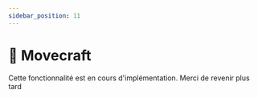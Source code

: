```yaml
---
sidebar_position: 11
---
```


# 🚀 Movecraft

Cette fonctionnalité est en cours d'implémentation.
Merci de revenir plus tard